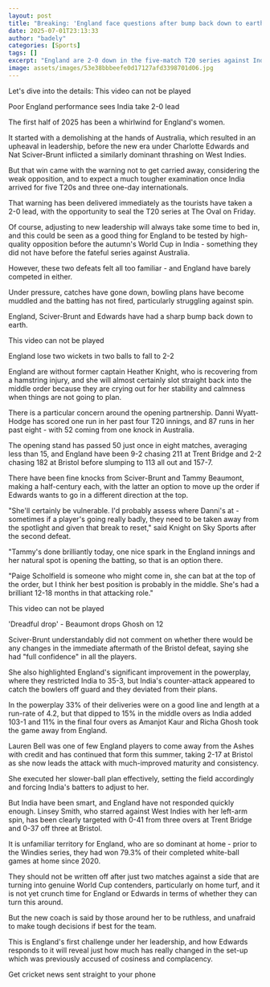 ```yaml
---
layout: post
title: "Breaking: 'England face questions after bump back down to earth'"
date: 2025-07-01T23:13:33
author: "badely"
categories: [Sports]
tags: []
excerpt: "England are 2-0 down in the five-match T20 series against India and face a tough challenge to turn things around."
image: assets/images/53e38bbbeefe0d17127afd3398701d06.jpg
---
```


Let's dive into the details: This video can not be played

Poor England performance sees India take 2-0 lead

The first half of 2025 has been a whirlwind for England's women.  

It started with a demolishing at the hands of Australia, which resulted in an upheaval in leadership, before the new era under Charlotte Edwards and Nat Sciver-Brunt inflicted a similarly dominant thrashing on West Indies. 

But that win came with the warning not to get carried away, considering the weak opposition, and to expect a much tougher examination once India arrived for five T20s and three one-day internationals. 

That warning has been delivered immediately as the tourists have taken a 2-0 lead, with the opportunity to seal the T20 series at The Oval on Friday. 

Of course, adjusting to new leadership will always take some time to bed in, and this could be seen as a good thing for England to be tested by high-quality opposition before the autumn's World Cup in India - something they did not have before the fateful series against Australia. 

However, these two defeats felt all too familiar - and England have barely competed in either. 

Under pressure, catches have gone down, bowling plans have become muddled and the batting has not fired, particularly struggling against spin. 

England, Sciver-Brunt and Edwards have had a sharp bump back down to earth. 

This video can not be played

England lose two wickets in two balls to fall to 2-2

England are without former captain Heather Knight, who is recovering from a hamstring injury, and she will almost certainly slot straight back into the middle order because they are crying out for her stability and calmness when things are not going to plan. 

There is a particular concern around the opening partnership. Danni Wyatt-Hodge has scored one run in her past four T20 innings, and 87 runs in her past eight - with 52 coming from one knock in Australia.  

The opening stand has passed 50 just once in eight matches, averaging less than 15, and England have been 9-2 chasing 211 at Trent Bridge and 2-2 chasing 182 at Bristol before slumping to 113 all out and 157-7. 

There have been fine knocks from Sciver-Brunt and Tammy Beaumont, making a half-century each, with the latter an option to move up the order if Edwards wants to go in a different direction at the top.

"She'll certainly be vulnerable. I'd probably assess where Danni's at - sometimes if a player's going really badly, they need to be taken away from the spotlight and given that break to reset," said Knight on Sky Sports after the second defeat. 

"Tammy's done brilliantly today, one nice spark in the England innings and her natural spot is opening the batting, so that is an option there. 

"Paige Scholfield is someone who might come in, she can bat at the top of the order,  but I think her best position is probably in the middle. She's had a brilliant 12-18 months in that attacking role." 

This video can not be played

'Dreadful drop' - Beaumont drops Ghosh on 12

Sciver-Brunt understandably did not comment on whether there would be any changes in the immediate aftermath of the Bristol defeat, saying she had "full confidence" in all the players.

She also highlighted England's significant improvement in the powerplay, where they restricted India to 35-3, but India's counter-attack appeared to catch the bowlers off guard and they deviated from their plans. 

In the powerplay 33% of their deliveries were on a good line and length at a run-rate of 4.2, but that dipped to 15% in the middle overs as India added 103-1 and 11% in the final four overs as Amanjot Kaur and Richa Ghosh took the game away from England. 

Lauren Bell was one of few England players to come away from the Ashes with credit and has continued that form this summer, taking 2-17 at Bristol as she now leads the attack with much-improved maturity and consistency.  

She executed her slower-ball plan effectively, setting the field accordingly and forcing India's batters to adjust to her.

But India have been smart, and England have not responded quickly enough. Linsey Smith, who starred against West Indies with her left-arm spin, has been clearly targeted with 0-41 from three overs at Trent Bridge and 0-37 off three at Bristol. 

It is unfamiliar territory for England, who are so dominant at home - prior to the Windies series, they had won 79.3% of their completed white-ball games at home since 2020. 

They should not be written off after just two matches against a side that are turning into genuine World Cup contenders, particularly on home turf, and it is not yet crunch time for England or Edwards in terms of whether they can turn this around. 

But the new coach is said by those around her to be ruthless, and unafraid to make tough decisions if best for the team. 

This is England's first challenge under her leadership, and how Edwards responds to it will reveal just how much has really changed in the set-up which was previously accused of cosiness and complacency. 

Get cricket news sent straight to your phone

